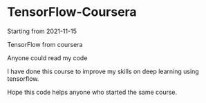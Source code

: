 # TensorFlow-Coursera





Starting from 2021-11-15

TensorFlow from coursera

Anyone could read my code

I have done this course to improve my skills on deep learning using tensorflow.

Hope this code helps anyone who started the same course.

